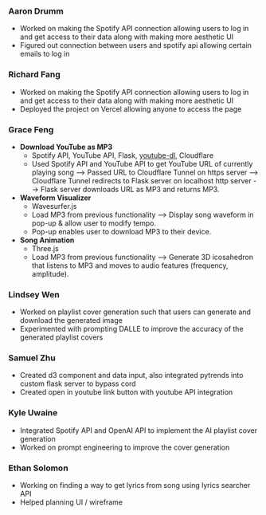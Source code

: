 ### Aaron Drumm
- Worked on making the Spotify API connection allowing users to log in and get access to their data along with making more aesthetic UI
- Figured out connection between users and spotify api allowing certain emails to log in
### Richard Fang
- Worked on making the Spotify API connection allowing users to log in and get access to their data along with making more aesthetic UI
- Deployed the project on Vercel allowing anyone to access the page 
### Grace Feng
- **Download YouTube as MP3**
  - Spotify API, YouTube API, Flask, [youtube-dl](https://github.com/silvanohirtie/youtube-mp3-downloader), Cloudflare
  - Used Spotify API and YouTube API to get YouTube URL of currently playing song --> Passed URL to Cloudflare Tunnel on https server --> Cloudflare Tunnel redirects to Flask server on localhost http server --> Flask server downloads URL as MP3 and returns MP3.
- **Waveform Visualizer**
  - Wavesurfer.js
  - Load MP3 from previous functionality --> Display song waveform in pop-up & allow user to modify tempo.
  - Pop-up enables user to download MP3 to their device.
- **Song Animation**
  - Three.js
  - Load MP3 from previous functionality --> Generate 3D icosahedron that listens to MP3 and moves to audio features (frequency, amplitude).
### Lindsey Wen
- Worked on playlist cover generation such that users can generate and download the generated image
- Experimented with prompting DALLE to improve the accuracy of the generated playlist covers
### Samuel Zhu
- Created d3 component and data input, also integrated pytrends into custom flask server to bypass cord
- Created open in youtube link button with youtube API integration
### Kyle Uwaine
- Integrated Spotify API and OpenAI API to implement the AI playlist cover generation
- Worked on prompt engineering to improve the cover generation
### Ethan Solomon
- Working on finding a way to get lyrics from song using lyrics searcher API  
- Helped planning UI / wireframe  
